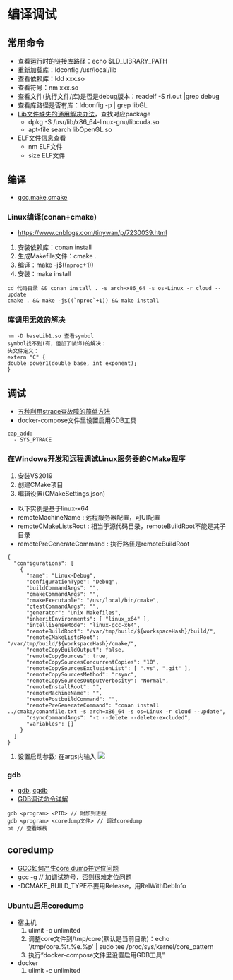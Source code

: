# 编译调试

## 常用命令
* 查看运行时的链接库路径：echo $LD_LIBRARY_PATH
* 重新加载库：ldconfig /usr/local/lib
* 查看依赖库：ldd xxx.so
* 查看符号：nm xxx.so
* 查看文件(执行文件/库)是否是debug版本：readelf -S ri.out |grep debug
*  查看库路径是否有库：ldconfig -p | grep libGL
* [Lib文件缺失的通用解决办法](https://www.jianshu.com/p/289205fae296)，查找对应package
  * dpkg -S /usr/lib/x86_64-linux-gnu/libcuda.so
  * apt-file search libOpenGL.so
* ELF文件信息查看
  * nm ELF文件
  * size ELF文件

## 编译
* [gcc,make,cmake](https://blog.csdn.net/libaineu2004/article/details/77119908)

### Linux编译(conan+cmake)
* https://www.cnblogs.com/tinywan/p/7230039.html

1. 安装依赖库：conan install
1. 生成Makefile文件：cmake .
1. 编译：make -j$((`nproc`+1))
1. 安装：make install

```
cd 代码目录 && conan install . -s arch=x86_64 -s os=Linux -r cloud --update
cmake . && make -j$((`nproc`+1)) && make install
```

### 库调用无效的解决
```
nm -D baseLib1.so 查看symbol
symbol找不到(有，但加了装饰)的解决：
头文件定义：
extern "C" {
double power1(double base, int exponent);
}
```

## 调试
* [五种利用strace查故障的简单方法](https://blog.csdn.net/csdn265/article/details/70050168)
* docker-compose文件里设置启用GDB工具
```
cap_add:
  - SYS_PTRACE
```

### 在Windows开发和远程调试Linux服务器的CMake程序
1. 安装VS2019
1. 创建CMake项目
1. 编辑设置(CMakeSettings.json)
  * 以下实例是基于linux-x64
  * remoteMachineName : 远程服务器配置，可UI配置
  * remoteCMakeListsRoot : 相当于源代码目录，remoteBuildRoot不能是其子目录
  * remotePreGenerateCommand : 执行路径是remoteBuildRoot
```
{
  "configurations": [
    {
      "name": "Linux-Debug",
      "configurationType": "Debug",
      "buildCommandArgs": "",
      "cmakeCommandArgs": "",
      "cmakeExecutable": "/usr/local/bin/cmake",
      "ctestCommandArgs": "",
      "generator": "Unix Makefiles",
      "inheritEnvironments": [ "linux_x64" ],
      "intelliSenseMode": "linux-gcc-x64",
      "remoteBuildRoot": "/var/tmp/build/${workspaceHash}/build/",
      "remoteCMakeListsRoot": "/var/tmp/build/${workspaceHash}/cmake/",
      "remoteCopyBuildOutput": false,
      "remoteCopySources": true,
      "remoteCopySourcesConcurrentCopies": "10",
      "remoteCopySourcesExclusionList": [ ".vs", ".git" ],
      "remoteCopySourcesMethod": "rsync",
      "remoteCopySourcesOutputVerbosity": "Normal",
      "remoteInstallRoot": "",
      "remoteMachineName": "",
      "remotePostbuildCommand": "",
      "remotePreGenerateCommand": "conan install ../cmake/conanfile.txt -s arch=x86_64 -s os=Linux -r cloud --update",
      "rsyncCommandArgs": "-t --delete --delete-excluded",
      "variables": []
    }
  ]
}
```
1. 设置启动参数: 在args内输入
![](./s/common/debug_params.jpg)

### gdb
* [gdb](https://www.cnblogs.com/sting2me/p/7745551.html), [cgdb](https://cgdb.github.io/)
* [GDB调试命令详解](https://blog.csdn.net/Linux7985/article/details/52399439)

```
gdb <program> <PID> // 附加到进程
gdb <program> <coredump文件> // 调试coredump
bt // 查看堆栈
```

## coredump
* [GCC如何产生core dump并定位问题](https://blog.csdn.net/pbymw8iwm/article/details/7035736)
* gcc -g // 加调试符号，否则很难定位问题
* -DCMAKE_BUILD_TYPE不要用Release，用RelWithDebInfo

### Ubuntu启用coredump
* 宿主机
  1. ulimit -c unlimited
  1. 调整core文件到/tmp/core(默认是当前目录)：echo '/tmp/core.%t.%e.%p' | sudo tee /proc/sys/kernel/core_pattern
  1. 执行“docker-compose文件里设置启用GDB工具”
* docker
  1. ulimit -c unlimited
